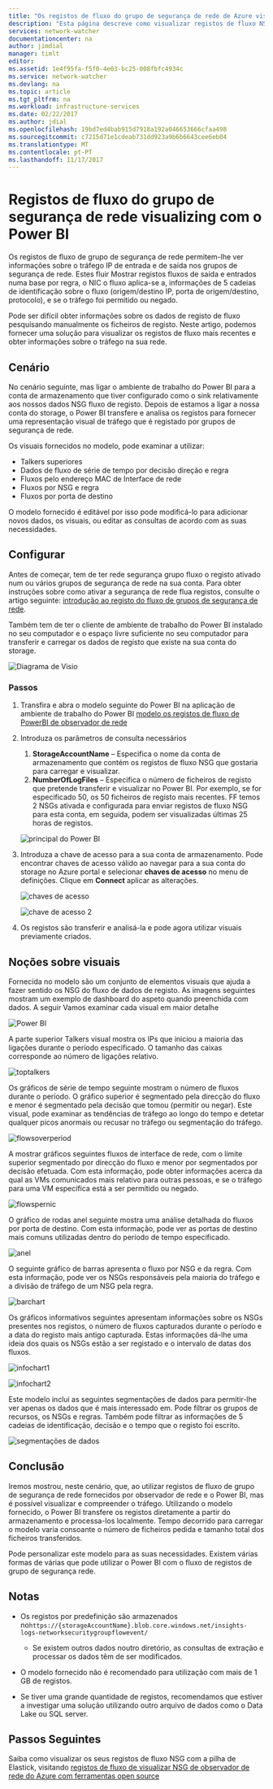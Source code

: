 ```yaml
---
title: "Os registos de fluxo do grupo de segurança de rede de Azure visualizing com o Power BI | Microsoft Docs"
description: "Esta página descreve como visualizar registos de fluxo NSG com o Power BI."
services: network-watcher
documentationcenter: na
author: jimdial
manager: timlt
editor: 
ms.assetid: 1e4f95fa-f5f0-4e03-bc25-008fbfc4934c
ms.service: network-watcher
ms.devlang: na
ms.topic: article
ms.tgt_pltfrm: na
ms.workload: infrastructure-services
ms.date: 02/22/2017
ms.author: jdial
ms.openlocfilehash: 19bd7ed4bab915d7918a192a046653666cfaa498
ms.sourcegitcommit: c7215d71e1cdeab731dd923a9b6b6643cee6eb04
ms.translationtype: MT
ms.contentlocale: pt-PT
ms.lasthandoff: 11/17/2017
---
```

# <a name="visualizing-network-security-group-flow-logs-with-power-bi"></a>Registos de fluxo do grupo de segurança de rede visualizing com o Power BI

Os registos de fluxo de grupo de segurança de rede permitem-lhe ver informações sobre o tráfego IP de entrada e de saída nos grupos de segurança de rede. Estes fluir Mostrar registos fluxos de saída e entrados numa base por regra, o NIC o fluxo aplica-se a, informações de 5 cadeias de identificação sobre o fluxo (origem/destino IP, porta de origem/destino, protocolo), e se o tráfego foi permitido ou negado.

Pode ser difícil obter informações sobre os dados de registo de fluxo pesquisando manualmente os ficheiros de registo. Neste artigo, podemos fornecer uma solução para visualizar os registos de fluxo mais recentes e obter informações sobre o tráfego na sua rede.

## <a name="scenario"></a>Cenário

No cenário seguinte, mas ligar o ambiente de trabalho do Power BI para a conta de armazenamento que tiver configurado como o sink relativamente aos nossos dados NSG fluxo de registo. Depois de estamos a ligar a nossa conta do storage, o Power BI transfere e analisa os registos para fornecer uma representação visual de tráfego que é registado por grupos de segurança de rede.

Os visuais fornecidos no modelo, pode examinar a utilizar:

* Talkers superiores
* Dados de fluxo de série de tempo por decisão direção e regra
* Fluxos pelo endereço MAC de Interface de rede
* Fluxos por NSG e regra
* Fluxos por porta de destino

O modelo fornecido é editável por isso pode modificá-lo para adicionar novos dados, os visuais, ou editar as consultas de acordo com as suas necessidades.

## <a name="setup"></a>Configurar

Antes de começar, tem de ter rede segurança grupo fluxo o registo ativado num ou vários grupos de segurança de rede na sua conta. Para obter instruções sobre como ativar a segurança de rede flua registos, consulte o artigo seguinte: [introdução ao registo do fluxo de grupos de segurança de rede](network-watcher-nsg-flow-logging-overview.md).

Também tem de ter o cliente de ambiente de trabalho do Power BI instalado no seu computador e o espaço livre suficiente no seu computador para transferir e carregar os dados de registo que existe na sua conta do storage.

![Diagrama de Visio][1]

### <a name="steps"></a>Passos

1. Transfira e abra o modelo seguinte do Power BI na aplicação de ambiente de trabalho do Power BI [modelo os registos de fluxo de PowerBI de observador de rede](https://aka.ms/networkwatcherpowerbiflowlogstemplate)
1. Introduza os parâmetros de consulta necessários
    1. **StorageAccountName** – Especifica o nome da conta de armazenamento que contém os registos de fluxo NSG que gostaria para carregar e visualizar.
    1. **NumberOfLogFiles** – Especifica o número de ficheiros de registo que pretende transferir e visualizar no Power BI. Por exemplo, se for especificado 50, os 50 ficheiros de registo mais recentes. FF temos 2 NSGs ativada e configurada para enviar registos de fluxo NSG para esta conta, em seguida, podem ser visualizadas últimas 25 horas de registos.

    ![principal do Power BI][2]

1. Introduza a chave de acesso para a sua conta de armazenamento. Pode encontrar chaves de acesso válido ao navegar para a sua conta do storage no Azure portal e selecionar **chaves de acesso** no menu de definições. Clique em **Connect** aplicar as alterações.

    ![chaves de acesso][3]

    ![chave de acesso 2][4]

4.  Os registos são transferir e analisá-la e pode agora utilizar visuais previamente criados.

## <a name="understanding-the-visuals"></a>Noções sobre visuais

Fornecida no modelo são um conjunto de elementos visuais que ajuda a fazer sentido os NSG do fluxo de dados de registo. As imagens seguintes mostram um exemplo de dashboard do aspeto quando preenchida com dados. A seguir Vamos examinar cada visual em maior detalhe 

![Power BI][5]
 
A parte superior Talkers visual mostra os IPs que iniciou a maioria das ligações durante o período especificado. O tamanho das caixas corresponde ao número de ligações relativo. 

![toptalkers][6]

Os gráficos de série de tempo seguinte mostram o número de fluxos durante o período. O gráfico superior é segmentado pela direcção do fluxo e menor é segmentado pela decisão que tomou (permitir ou negar). Este visual, pode examinar as tendências de tráfego ao longo do tempo e detetar qualquer picos anormais ou recusar no tráfego ou segmentação do tráfego.

![flowsoverperiod][7]

A mostrar gráficos seguintes fluxos de interface de rede, com o limite superior segmentado por direcção do fluxo e menor por segmentados por decisão efetuada. Com esta informação, pode obter informações acerca da qual as VMs comunicados mais relativo para outras pessoas, e se o tráfego para uma VM específica está a ser permitido ou negado.

![flowspernic][8]

O gráfico de rodas anel seguinte mostra uma análise detalhada do fluxos por porta de destino. Com esta informação, pode ver as portas de destino mais comuns utilizadas dentro do período de tempo especificado.

![anel][9]

O seguinte gráfico de barras apresenta o fluxo por NSG e da regra. Com esta informação, pode ver os NSGs responsáveis pela maioria do tráfego e a divisão de tráfego de um NSG pela regra.

![barchart][10]
 
Os gráficos informativos seguintes apresentam informações sobre os NSGs presentes nos registos, o número de fluxos capturados durante o período e a data do registo mais antigo capturada. Estas informações dá-lhe uma ideia dos quais os NSGs estão a ser registado e o intervalo de datas dos fluxos.

![infochart1][11]

![infochart2][12]

Este modelo inclui as seguintes segmentações de dados para permitir-lhe ver apenas os dados que é mais interessado em. Pode filtrar os grupos de recursos, os NSGs e regras. Também pode filtrar as informações de 5 cadeias de identificação, decisão e o tempo que o registo foi escrito.

![segmentações de dados][13]

## <a name="conclusion"></a>Conclusão

Iremos mostrou, neste cenário, que, ao utilizar registos de fluxo de grupo de segurança de rede fornecidos por observador de rede e o Power BI, mas é possível visualizar e compreender o tráfego. Utilizando o modelo fornecido, o Power BI transfere os registos diretamente a partir do armazenamento e processa-los localmente. Tempo decorrido para carregar o modelo varia consoante o número de ficheiros pedida e tamanho total dos ficheiros transferidos.

Pode personalizar este modelo para as suas necessidades. Existem várias formas de várias que pode utilizar o Power BI com o fluxo de registos de grupo de segurança rede. 

## <a name="notes"></a>Notas

* Os registos por predefinição são armazenados no`https://{storageAccountName}.blob.core.windows.net/insights-logs-networksecuritygroupflowevent/`

    * Se existem outros dados noutro diretório, as consultas de extração e processar os dados têm de ser modificados.

* O modelo fornecido não é recomendado para utilização com mais de 1 GB de registos.

* Se tiver uma grande quantidade de registos, recomendamos que estiver a investigar uma solução utilizando outro arquivo de dados como o Data Lake ou SQL server.

## <a name="next-steps"></a>Passos Seguintes

Saiba como visualizar os seus registos de fluxo NSG com a pilha de Elastick, visitando [registos de fluxo de visualizar NSG de observador de rede do Azure com ferramentas open source](network-watcher-visualize-nsg-flow-logs-open-source-tools.md)

[1]: ./media/network-watcher-visualize-nsg-flow-logs-power-bi/figure1.png
[2]: ./media/network-watcher-visualize-nsg-flow-logs-power-bi/figure2.png
[3]: ./media/network-watcher-visualize-nsg-flow-logs-power-bi/figure3.png
[4]: ./media/network-watcher-visualize-nsg-flow-logs-power-bi/figure4.png
[5]: ./media/network-watcher-visualize-nsg-flow-logs-power-bi/figure5.png
[6]: ./media/network-watcher-visualize-nsg-flow-logs-power-bi/figure6.png
[7]: ./media/network-watcher-visualize-nsg-flow-logs-power-bi/figure7.png
[8]: ./media/network-watcher-visualize-nsg-flow-logs-power-bi/figure8.png
[9]: ./media/network-watcher-visualize-nsg-flow-logs-power-bi/figure9.png
[10]: ./media/network-watcher-visualize-nsg-flow-logs-power-bi/figure10.png
[11]: ./media/network-watcher-visualize-nsg-flow-logs-power-bi/figure11.png
[12]: ./media/network-watcher-visualize-nsg-flow-logs-power-bi/figure12.png
[13]: ./media/network-watcher-visualize-nsg-flow-logs-power-bi/figure13.png
